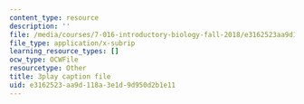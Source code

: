 ```yaml
---
content_type: resource
description: ''
file: /media/courses/7-016-introductory-biology-fall-2018/e3162523aa9d118a3e1d9d950d2b1e11_8jLy33vbtYM.srt
file_type: application/x-subrip
learning_resource_types: []
ocw_type: OCWFile
resourcetype: Other
title: 3play caption file
uid: e3162523-aa9d-118a-3e1d-9d950d2b1e11
---
```

